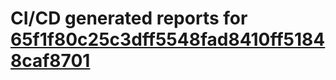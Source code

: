 # CI/CD generated reports for [65f1f80c25c3dff5548fad8410ff51848caf8701](https://github.com/hydephp/develop/commit/65f1f80c25c3dff5548fad8410ff51848caf8701)
